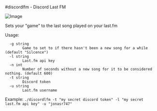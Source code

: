 #discordlfm - Discord Last FM 

![Image](https://dl.dropboxusercontent.com/u/17487167/keep/1476569294.png)

Sets your "game" to the last song played on your last.fm

Usage:
```
  -g string
        Game to set to if there hasn't been a new song for a while (default "Silcence")
  -l string
        Last.fm api key
  -n int
        Number of seconds without a new song for it to be considered nothing. (default 600)
  -t string
        Discord token
  -u string
        Last.fm username
```

Example: `./discordlfm -t "my secret discord token" -l "my secret last.fm api key" -u "jonasr747"`